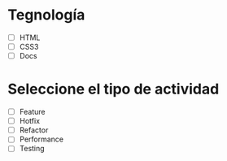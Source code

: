 # Tegnología
- [ ] HTML
- [ ] CSS3 
- [ ] Docs

# Seleccione el tipo de actividad
- [ ] Feature
- [ ] Hotfix
- [ ] Refactor
- [ ] Performance
- [ ] Testing
